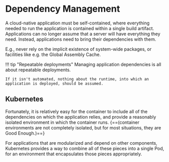 # Dependency Management

A cloud-native application must be self-contained, where everything needed to run the application is contained within a single build artifact. Applications can no longer assume that a server will have everything they need. Instead, applications need to bring their dependencies with them.

E.g., never rely on the implicit existence of system-wide packages, or facilities like e.g. the Global Assembly Cache.

!!! tip "Repeatable deployments"
    Managing application dependencies is all about repeatable deployments.

    If it isn't automated, nothing about the runtime, into which an application is deployed, should be assumed.

## Kubernetes

Fortunately, it is relatively easy for the container to include all of the dependencies on which the application relies, and provide a reasonably isolated environment in which the container runs. {==(container environments are not completely isolated, but for most situations, they are Good Enough.)==}

For applications that are modularized and depend on other components, Kubernetes provides a way to combine all of these pieces into a single Pod, for an environment that encapsulates those pieces appropriately.
